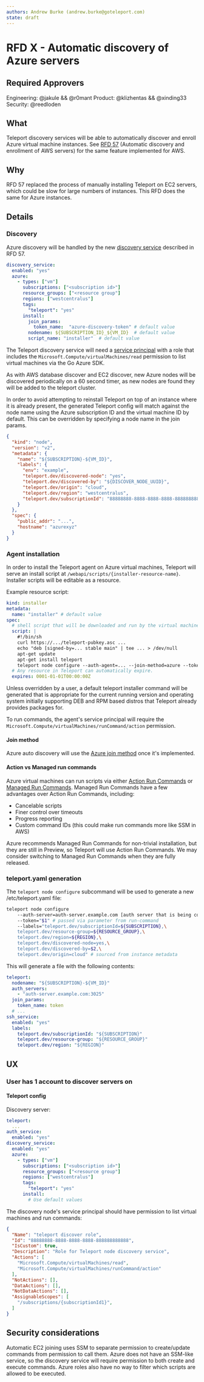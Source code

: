 ```yaml
---
authors: Andrew Burke (andrew.burke@goteleport.com)
state: draft
---
```


# RFD X - Automatic discovery of Azure servers

## Required Approvers
Engineering: @jakule && @r0mant
Product: @klizhentas && @xinding33
Security: @reedloden

## What

Teleport discovery services will be able to automatically discover and enroll Azure virtual machine
instances. See [RFD 57](https://github.com/gravitational/teleport/blob/master/rfd/0057-automatic-aws-server-discovery.md)
(Automatic discovery and enrollment of AWS servers) for the same feature implemented
for AWS.

## Why

RFD 57 replaced the process of manually installing Teleport on EC2 servers, which
could be slow for large numbers of instances. This RFD does the same for Azure
instances.

## Details

### Discovery

Azure discovery will be handled by the new [discovery service](https://github.com/gravitational/teleport/blob/master/rfd/0057-automatic-aws-server-discovery.md#discovery) described in RFD 57.

```yaml
discovery_service:
  enabled: "yes"
  azure:
    - types: ["vm"]
      subscriptions: ["<subscription id>"]
      resource_groups: ["<resource group"]
      regions: ["westcentralus"]
      tags:
        "teleport": "yes"
      install:
        join_params:
          token_name:  "azure-discovery-token" # default value
        nodename: ${SUBSCRIPTION_ID}_${VM_ID}  # default value
        script_name: "installer"  # default value
```

The Teleport discovery service will need a [service principal](https://learn.microsoft.com/en-us/cli/azure/create-an-azure-service-principal-azure-cli?view=azure-cli-latest) with a role that includes the `Microsoft.Compute/virtualMachines/read`
permission to list virtual machines via the Go Azure SDK.

As with AWS database discover and EC2 discover, new Azure nodes will be discovered
periodically on a 60 second timer, as new nodes are found they will be added to the
teleport cluster.

In order to avoid attempting to reinstall Teleport on top of an instance where it is
already present, the generated Teleport config will match against the node name using
the Azure subscription ID and the virtual machine ID by default. This can be overridden
by specifying a node name in the join params.

```json
{
  "kind": "node",
  "version": "v2",
  "metadata": {
    "name": "${SUBSCRIPTION}-${VM_ID}",
    "labels": {
      "env": "example",
      "teleport.dev/discovered-node": "yes",
      "teleport.dev/discovered-by": "${DISCOVER_NODE_UUID}",
      "teleport.dev/origin": "cloud",
      "teleport.dev/region": "westcentralus",
      "teleport.dev/subscriptionId": "88888888-8888-8888-8888-888888888888"
    }
  },
  "spec": {
    "public_addr": "...",
    "hostname": "azurexyz"
  }
}
```

### Agent installation

In order to install the Teleport agent on Azure virtual machines, Teleport will serve an
install script at `/webapi/scripts/{installer-resource-name}`. Installer scripts will
be editable as a resource.

Example resource script:
```yaml
kind: installer
metadata:
  name: "installer" # default value
spec:
  # shell script that will be downloaded and run by the virtual machine
  script: |
    #!/bin/sh
    curl https://.../teleport-pubkey.asc ...
    echo "deb [signed-by=... stable main" | tee ... > /dev/null
    apt-get update
    apt-get install teleport
    teleport node configure --auth-agent=... --join-method=azure --token-name=azure-token
  # Any resource in Teleport can automatically expire.
  expires: 0001-01-01T00:00:00Z
```

Unless overridden by a user, a default teleport installer command will be
generated that is appropriate for the current running version and operating
system initially supporting DEB and RPM based distros that Teleport already
provides packages for.

To run commands, the agent's service principal will require the
`Microsoft.Compute/virtualMachines/runCommand/action` permission.

#### Join method

Azure auto discovery will use the [Azure join method](https://github.com/gravitational/teleport/pull/19172)
once it's implemented.

#### Action vs Managed run commands

Azure virtual machines can run scripts via either [Action Run Commands](https://learn.microsoft.com/en-us/azure/virtual-machines/linux/run-command)
or [Managed Run Commands](https://learn.microsoft.com/en-us/azure/virtual-machines/linux/run-command-managed).
Managed Run Commands have a few advantages over Action Run Commands, including:

- Cancelable scripts
- Finer control over timeouts
- Progress reporting
- Custom command IDs (this could make run commands more like SSM in AWS)

Azure recommends Managed Run Commands for non-trivial installation,
but they are still in Preview, so Teleport will use Action Run Commands. We
may consider switching to Managed Run Commands when they are fully released.

### teleport.yaml generation

The `teleport node configure` subcommand will be used to generate a
new /etc/teleport.yaml file:
```sh
teleport node configure
    --auth-server=auth-server.example.com [auth server that is being connected to]
    --token="$1" # passed via parameter from run-command
    --labels="teleport.dev/subscriptionId=${SUBSCRIPTION},\
    teleport.dev/resource-group=${RESOURCE_GROUP},\
    teleport.dev/region=${REGION},\
    teleport.dev/discovered-node=yes,\
    teleport.dev/discovered-by=$2,\
    teleport.dev/origin=cloud" # sourced from instance metadata
```

This will generate a file with the following contents:
```yaml
teleport:
  nodename: "${SUBSCRIPTION}-${VM_ID}"
  auth_servers:
    - "auth-server.example.com:3025"
  join_params:
    token_name: token
  # ...
ssh_service:
  enabled: "yes"
  labels:
    teleport.dev/subscriptionId: "${SUBSCRIPTION}"
    teleport.dev/resource-group: "${RESOURCE_GROUP}"
    teleport.dev/region: "${REGION}"
```

## UX

### User has 1 account to discover servers on

#### Teleport config

Discovery server:
```yaml
teleport:
  ...
auth_service:
  enabled: "yes"
discovery_service:
  enabled: "yes"
  azure:
    - types: ["vm"]
      subscriptions: ["<subscription id>"]
      resource_groups: ["<resource group"]
      regions: ["westcentralus"]
      tags:
        "teleport": "yes"
      install:
        # Use default values
```

The discovery node's service principal should have permission to list virtual machines and run commands:
```json
{
  "Name": "teleport discover role",
  "Id": "88888888-8888-8888-8888-888888888888",
  "IsCustom": true,
  "Description": "Role for Teleport node discovery service",
  "Actions": [
    "Microsoft.Compute/virtualMachines/read",
    "Microsoft.Compute/virtualMachines/runCommand/action"
  ],
  "NotActions": [],
  "DataActions": [],
  "NotDataActions": [],
  "AssignableScopes": [
    "/subscriptions/{subscriptionId1}",
  ]
}
```

## Security considerations

Automatic EC2 joining uses SSM to separate permission to create/update commands
from permission to call them. Azure does not have an SSM-like service, so the
discovery service will require permission to both create and execute commands.
Azure roles also have no way to filter which scripts are allowed to be executed.

